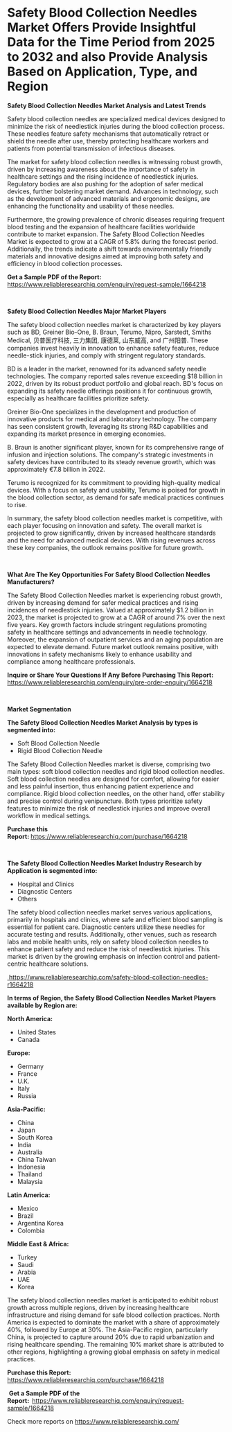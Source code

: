 <p><h1>Safety Blood Collection Needles Market Offers Provide Insightful Data for the Time Period from 2025 to 2032 and also Provide Analysis Based on Application, Type, and Region</h1></p><p><strong>Safety Blood Collection Needles Market Analysis and Latest Trends</strong></p>
<p><p>Safety blood collection needles are specialized medical devices designed to minimize the risk of needlestick injuries during the blood collection process. These needles feature safety mechanisms that automatically retract or shield the needle after use, thereby protecting healthcare workers and patients from potential transmission of infectious diseases.</p><p>The market for safety blood collection needles is witnessing robust growth, driven by increasing awareness about the importance of safety in healthcare settings and the rising incidence of needlestick injuries. Regulatory bodies are also pushing for the adoption of safer medical devices, further bolstering market demand. Advances in technology, such as the development of advanced materials and ergonomic designs, are enhancing the functionality and usability of these needles.</p><p>Furthermore, the growing prevalence of chronic diseases requiring frequent blood testing and the expansion of healthcare facilities worldwide contribute to market expansion. The Safety Blood Collection Needles Market is expected to grow at a CAGR of 5.8% during the forecast period. Additionally, the trends indicate a shift towards environmentally friendly materials and innovative designs aimed at improving both safety and efficiency in blood collection processes.</p></p>
<p><strong>Get a Sample PDF of the Report:&nbsp;</strong> <a href="https://www.reliableresearchiq.com/enquiry/request-sample/1664218?utm_campaign=2780&utm_medium=2&utm_source=Github&utm_content=ia&utm_term=23032025&utm_id=safety-blood-collection-needles">https://www.reliableresearchiq.com/enquiry/request-sample/1664218</a></p>
<p>&nbsp;</p>
<p><strong>Safety Blood Collection Needles Major Market Players</strong></p>
<p><p>The safety blood collection needles market is characterized by key players such as BD, Greiner Bio-One, B. Braun, Terumo, Nipro, Sarstedt, Smiths Medical, 贝普医疗科技, 三力集团, 康德莱, 山东威高, and 广州阳普. These companies invest heavily in innovation to enhance safety features, reduce needle-stick injuries, and comply with stringent regulatory standards.</p><p>BD is a leader in the market, renowned for its advanced safety needle technologies. The company reported sales revenue exceeding $18 billion in 2022, driven by its robust product portfolio and global reach. BD's focus on expanding its safety needle offerings positions it for continuous growth, especially as healthcare facilities prioritize safety.</p><p>Greiner Bio-One specializes in the development and production of innovative products for medical and laboratory technology. The company has seen consistent growth, leveraging its strong R&D capabilities and expanding its market presence in emerging economies. </p><p>B. Braun is another significant player, known for its comprehensive range of infusion and injection solutions. The company's strategic investments in safety devices have contributed to its steady revenue growth, which was approximately €7.8 billion in 2022. </p><p>Terumo is recognized for its commitment to providing high-quality medical devices. With a focus on safety and usability, Terumo is poised for growth in the blood collection sector, as demand for safe medical practices continues to rise.</p><p>In summary, the safety blood collection needles market is competitive, with each player focusing on innovation and safety. The overall market is projected to grow significantly, driven by increased healthcare standards and the need for advanced medical devices. With rising revenues across these key companies, the outlook remains positive for future growth.</p></p>
<p>&nbsp;</p>
<p><strong>What Are The Key Opportunities For Safety Blood Collection Needles Manufacturers?</strong></p>
<p><p>The Safety Blood Collection Needles market is experiencing robust growth, driven by increasing demand for safer medical practices and rising incidences of needlestick injuries. Valued at approximately $1.2 billion in 2023, the market is projected to grow at a CAGR of around 7% over the next five years. Key growth factors include stringent regulations promoting safety in healthcare settings and advancements in needle technology. Moreover, the expansion of outpatient services and an aging population are expected to elevate demand. Future market outlook remains positive, with innovations in safety mechanisms likely to enhance usability and compliance among healthcare professionals.</p></p>
<p><strong>Inquire or Share Your Questions If Any Before Purchasing This Report:</strong> <a href="https://www.reliableresearchiq.com/enquiry/pre-order-enquiry/1664218?utm_campaign=2780&utm_medium=2&utm_source=Github&utm_content=ia&utm_term=23032025&utm_id=safety-blood-collection-needles">https://www.reliableresearchiq.com/enquiry/pre-order-enquiry/1664218</a></p>
<p>&nbsp;</p>
<p><strong>Market Segmentation</strong></p>
<p><strong>The Safety Blood Collection Needles Market Analysis by types is segmented into:</strong></p>
<p><ul><li>Soft Blood Collection Needle</li><li>Rigid Blood Collection Needle</li></ul></p>
<p><p>The Safety Blood Collection Needles market is diverse, comprising two main types: soft blood collection needles and rigid blood collection needles. Soft blood collection needles are designed for comfort, allowing for easier and less painful insertion, thus enhancing patient experience and compliance. Rigid blood collection needles, on the other hand, offer stability and precise control during venipuncture. Both types prioritize safety features to minimize the risk of needlestick injuries and improve overall workflow in medical settings.</p></p>
<p><strong>Purchase this Report:&nbsp;</strong><a href="https://www.reliableresearchiq.com/purchase/1664218?utm_campaign=2780&utm_medium=2&utm_source=Github&utm_content=ia&utm_term=23032025&utm_id=safety-blood-collection-needles">https://www.reliableresearchiq.com/purchase/1664218</a></p>
<p>&nbsp;</p>
<p><strong>The Safety Blood Collection Needles Market Industry Research by Application is segmented into:</strong></p>
<p><ul><li>Hospital and Clinics</li><li>Diagnostic Centers</li><li>Others</li></ul></p>
<p><p>The safety blood collection needles market serves various applications, primarily in hospitals and clinics, where safe and efficient blood sampling is essential for patient care. Diagnostic centers utilize these needles for accurate testing and results. Additionally, other venues, such as research labs and mobile health units, rely on safety blood collection needles to enhance patient safety and reduce the risk of needlestick injuries. This market is driven by the growing emphasis on infection control and patient-centric healthcare solutions.</p></p>
<p><a href="https://www.reliableresearchiq.com/safety-blood-collection-needles-r1664218?utm_campaign=2780&utm_medium=2&utm_source=Github&utm_content=ia&utm_term=23032025&utm_id=safety-blood-collection-needles">&nbsp;https://www.reliableresearchiq.com/safety-blood-collection-needles-r1664218</a></p>
<p><strong>In terms of Region, the Safety Blood Collection Needles Market Players available by Region are:</strong></p>
<p>
    <p> <strong> North America: </strong>
        <ul>
            <li>United States</li>
            <li>Canada</li>
        </ul>
        </p> 
    <p> <strong> Europe: </strong>
        <ul>
            <li>Germany</li>
            <li>France</li>
            <li>U.K.</li>
            <li>Italy</li>
            <li>Russia</li>
        </ul>
        </p> 
    <p> <strong> Asia-Pacific: </strong>
        <ul>
            <li>China</li>
            <li>Japan</li>
            <li>South Korea</li>
            <li>India</li>
            <li>Australia</li>
            <li>China Taiwan</li>
            <li>Indonesia</li>
            <li>Thailand</li>
            <li>Malaysia</li>
        </ul>
        </p> 
    <p> <strong> Latin America: </strong>
        <ul>
            <li>Mexico</li>
            <li>Brazil</li>
            <li>Argentina Korea</li>
            <li>Colombia</li>
        </ul>
        </p> 
    <p> <strong> Middle East & Africa: </strong>
        <ul>
            <li>Turkey</li>
            <li>Saudi</li>
            <li>Arabia</li>
            <li>UAE</li>
            <li>Korea</li>
        </ul>
    </p>
    </p>
<p><p>The safety blood collection needles market is anticipated to exhibit robust growth across multiple regions, driven by increasing healthcare infrastructure and rising demand for safe blood collection practices. North America is expected to dominate the market with a share of approximately 40%, followed by Europe at 30%. The Asia-Pacific region, particularly China, is projected to capture around 20% due to rapid urbanization and rising healthcare spending. The remaining 10% market share is attributed to other regions, highlighting a growing global emphasis on safety in medical practices.</p></p>
<p><strong>Purchase this Report: </strong><a href="https://www.reliableresearchiq.com/purchase/1664218?utm_campaign=2780&utm_medium=2&utm_source=Github&utm_content=ia&utm_term=23032025&utm_id=safety-blood-collection-needles">https://www.reliableresearchiq.com/purchase/1664218</a></p>
<p>&nbsp;<strong>Get a Sample PDF of the Report:&nbsp;&nbsp;</strong><a href="https://www.reliableresearchiq.com/enquiry/request-sample/1664218?utm_campaign=2780&utm_medium=2&utm_source=Github&utm_content=ia&utm_term=23032025&utm_id=safety-blood-collection-needles">https://www.reliableresearchiq.com/enquiry/request-sample/1664218</a></p>
<p><strong></strong></p>
<p>Check more reports on <a href="https://www.reliableresearchiq.com/?utm_campaign=2780&utm_medium=2&utm_source=Github&utm_content=ia&utm_term=23032025&utm_id=safety-blood-collection-needles">https://www.reliableresearchiq.com/</a></p>